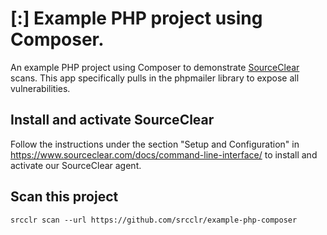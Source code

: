 # [:] Example PHP project using Composer.

An example PHP project using Composer to demonstrate [SourceClear](https://www.sourceclear.com) scans. This app specifically pulls in the phpmailer library to expose all vulnerabilities.

## Install and activate SourceClear
Follow the instructions under the section "Setup and Configuration" in https://www.sourceclear.com/docs/command-line-interface/ to install and activate our SourceClear agent.

## Scan this project
`srcclr scan --url https://github.com/srcclr/example-php-composer`
